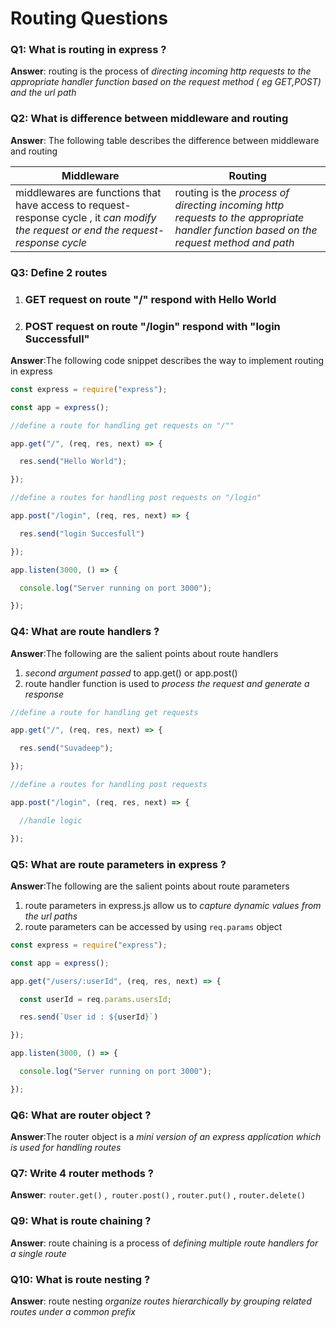 # Routing Questions

### Q1: What is routing in express ?

**Answer**: routing is the process of *directing incoming http requests to the appropriate handler function based on the request method ( eg GET,POST) and the url path*  

### Q2: What is difference between middleware and routing 

**Answer**: The following table describes the difference between middleware and routing 

| Middleware                                                   | Routing                                                      |
| ------------------------------------------------------------ | ------------------------------------------------------------ |
| middlewares are functions that have access to request-response cycle , it *can modify the request or end the request-response cycle* | routing is the *process of directing  incoming http requests to the appropriate handler function based on the request method and path* |

### Q3: Define 2 routes 

1. ### GET request on  route "/"  respond with  Hello World 

2. ### POST request on  route "/login" respond with "login Successfull"

**Answer**:The following code snippet describes the way to implement routing in express

```javascript
const express = require("express");

const app = express();

//define a route for handling get requests on "/""

app.get("/", (req, res, next) => {

  res.send("Hello World");

});

//define a routes for handling post requests on "/login"

app.post("/login", (req, res, next) => {

  res.send("login Succesfull")

});

app.listen(3000, () => {

  console.log("Server running on port 3000");

});
```

### Q4: What are route handlers ? 

**Answer**:The following are the salient points about route handlers

1. *second argument passed* to app.get() or app.post() 
2.  route handler function is used to *process the request and generate a response* 

```javascript
//define a route for handling get requests

app.get("/", (req, res, next) => {

  res.send("Suvadeep");

});

//define a routes for handling post requests

app.post("/login", (req, res, next) => {

  //handle logic

});
```

### Q5: What are route parameters in express ? 

**Answer**:The following are the salient points about route parameters 

1. route parameters in express.js allow us to *capture dynamic values from the url paths*
2. route parameters can be accessed by using `req.params` object

```javascript
const express = require("express");

const app = express();

app.get("/users/:userId", (req, res, next) => {

  const userId = req.params.usersId;

  res.send(`User id : ${userId}`)

});

app.listen(3000, () => {

  console.log("Server running on port 3000");

});
```

### Q6: What are router object ?

**Answer**:The router object is a *mini version of an express application which is used for handling routes*  

### Q7: Write 4  router methods ? 

**Answer**: `router.get()` ,` router.post()` , `router.put()` , `router.delete()`

### Q9: What is route chaining ? 

**Answer**: route chaining is a process of *defining multiple route handlers for a single route* 

### Q10: What is route nesting ? 

**Answer**: route nesting *organize routes hierarchically by grouping related routes under a common prefix*